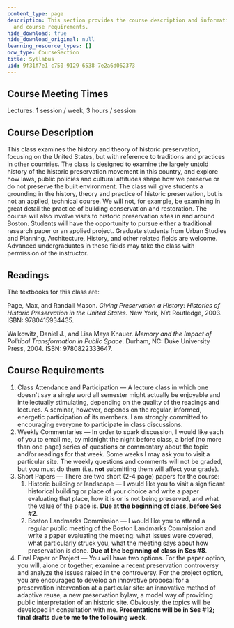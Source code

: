 ```yaml
---
content_type: page
description: This section provides the course description and information about readings
  and course requirements.
hide_download: true
hide_download_original: null
learning_resource_types: []
ocw_type: CourseSection
title: Syllabus
uid: 9f31f7e1-c750-9129-6538-7e2a6d062373
---
```


Course Meeting Times
--------------------

Lectures: 1 session / week, 3 hours / session

Course Description
------------------

This class examines the history and theory of historic preservation, focusing on the United States, but with reference to traditions and practices in other countries. The class is designed to examine the largely untold history of the historic preservation movement in this country, and explore how laws, public policies and cultural attitudes shape how we preserve or do not preserve the built environment. The class will give students a grounding in the history, theory and practice of historic preservation, but is not an applied, technical course. We will not, for example, be examining in great detail the practice of building conservation and restoration. The course will also involve visits to historic preservation sites in and around Boston. Students will have the opportunity to pursue either a traditional research paper or an applied project. Graduate students from Urban Studies and Planning, Architecture, History, and other related fields are welcome. Advanced undergraduates in these fields may take the class with permission of the instructor.

Readings
--------

The textbooks for this class are:

Page, Max, and Randall Mason. _Giving Preservation a History: Histories of Historic Preservation in the United States_. New York, NY: Routledge, 2003. ISBN: 9780415934435.

Walkowitz, Daniel J., and Lisa Maya Knauer. _Memory and the Impact of Political Transformation in Public Space_. Durham, NC: Duke University Press, 2004. ISBN: 9780822333647.

Course Requirements
-------------------

1.  Class Attendance and Participation — A lecture class in which one doesn't say a single word all semester might actually be enjoyable and intellectually stimulating, depending on the quality of the readings and lectures. A seminar, however, depends on the regular, informed, energetic participation of its members. I am strongly committed to encouraging everyone to participate in class discussions.
2.  Weekly Commentaries — In order to spark discussion, I would like each of you to email me, by midnight the night before class, a brief (no more than one page) series of questions or commentary about the topic and/or readings for that week. Some weeks I may ask you to visit a particular site. The weekly questions and comments will not be graded, but you must do them (i.e. **not** submitting them will affect your grade).
3.  Short Papers — There are two short (2-4 page) papers for the course:
    1.  Historic building or landscape — I would like you to visit a significant historical building or place of your choice and write a paper evaluating that place, how it is or is not being preserved, and what the value of the place is. **Due at the beginning of class, before Ses #2**.
    2.  Boston Landmarks Commission — I would like you to attend a regular public meeting of the Boston Landmarks Commission and write a paper evaluating the meeting: what issues were covered, what particularly struck you, what the meeting says about how preservation is done. **Due at the beginning of class in Ses #8**.
4.  Final Paper or Project — You will have two options. For the paper option, you will, alone or together, examine a recent preservation controversy and analyze the issues raised in the controversy. For the project option, you are encouraged to develop an innovative proposal for a preservation intervention at a particular site: an innovative method of adaptive reuse, a new preservation bylaw, a model way of providing public interpretation of an historic site. Obviously, the topics will be developed in consultation with me. **Presentations will be in Ses #12; final drafts due to me to the following week**.